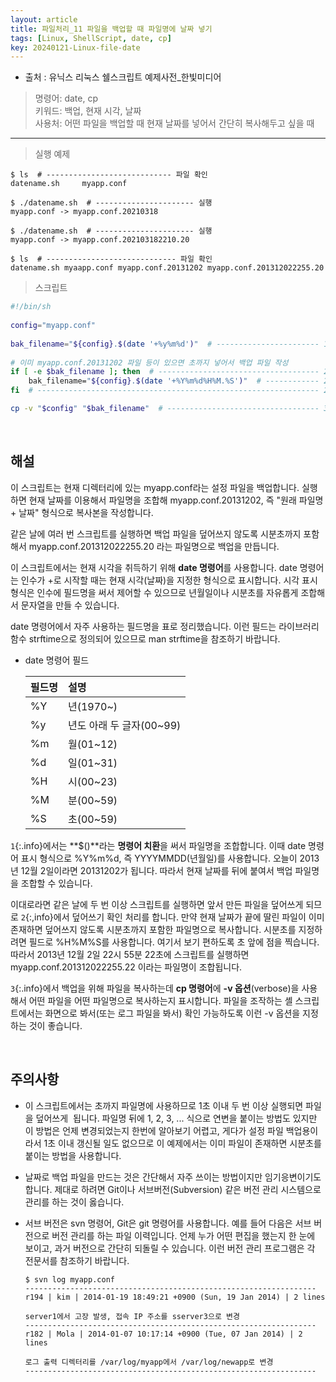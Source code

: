 ```yaml
---
layout: article
title: 파일처리_11 파일을 백업할 때 파일명에 날짜 넣기
tags: [Linux, ShellScript, date, cp]
key: 20240121-Linux-file-date
---
```


- 출처 : 유닉스 리눅스 쉘스크립트 예제사전_한빛미디어

> 명령어: date, cp  
> 키워드: 백업, 현재 시각, 날짜  
> 사용처: 어떤 파일을 백업할 때 현재 날짜를 넣어서 간단히 복사해두고 싶을 때
  
---

> 실행 예제  

```
$ ls  # ---------------------------- 파일 확인
datename.sh		myapp.conf

$ ./datename.sh  # ---------------------- 실행
myapp.conf -> myapp.conf.20210318

$ ./datename.sh  # ---------------------- 실행
myapp.conf -> myapp.conf.202103182210.20

$ ls  # ----------------------------- 파일 확인
datename.sh	myaapp.conf	myapp.conf.20131202	myapp.conf.201312022255.20

```

> 스크립트

```bash
#!/bin/sh
 
config="myapp.conf"
 
bak_filename="${config}.$(date '+%y%m%d')"  # ----------------------- 1
 
# 이미 myapp.conf.20131202 파일 등이 있으면 초까지 넣어서 백업 파일 작성
if [ -e $bak_filename ]; then  # ------------------------------------ 2
    bak_filename="${config}.$(date '+%Y%m%d%H%M.%S')"  # ------------ 2
fi  # --------------------------------------------------------------- 2                      

cp -v "$config" "$bak_filename"  # ---------------------------------- 3
```

&nbsp;
&nbsp;

## **해설** 

이 스크립트는 현재 디렉터리에 있는 myapp.conf라는 설정 파일을 백업합니다. 실행하면 현재 날짜를 이용해서 파일명을 조합해 myapp.conf.20131202, 즉 "원래 파일명 + 날짜" 형식으로 복사본을 작성합니다.  

같은 날에 여러 번 스크립트를 실행하면 백업 파일을 덮어쓰지 않도록 시분초까지 포함해서 myapp.conf.201312022255.20 라는 파일명으로 백업을 만듭니다.  

이 스크립트에서는 현재 시각을 취득하기 위해 **date 명령어**를 사용합니다. date 명령어는 인수가 +로 시작할 때는 현재 시각(날짜)을 지정한 형식으로 표시합니다. 시각 표시 형식은 인수에 필드명을 써서 제어할 수 있으므로 년월일이나 시분초를 자유롭게 조합해서 문자열을 만들 수 있습니다.  

date 명령어에서 자주 사용하는 필드명을 표로 정리했습니다. 이런 필드는 라이브러리 함수 strftime으로 정의되어 있으므로 man strftime을 참조하기 바랍니다.  

- date 명령어 필드

    |필드명|설명|
    |:----|:---|
    |%Y|년(1970~)|
    |%y|년도 아래 두 글자(00~99)|
    |%m|월(01~12)|
    |%d|일(01~31)|
    |%H|시(00~23)|
    |%M|분(00~59)|
    |%S|초(00~59)|

`1`{:.info}에서는 **$()**라는 **명령어 치환**을 써서 파일명을 조합합니다. 이때 date 명령어 표시 형식으로 %Y%m%d, 즉 YYYYMMDD(년월일)를 사용합니다. 오늘이 2013년 12월 2일이라면 20131202가 됩니다. 따라서 현재 날짜를 뒤에 붙여서 백업 파일명을 조합할 수 있습니다.

이대로라면 같은 날에 두 번 이상 스크립트를 실행하면 앞서 만든 파일을 덮어쓰게 되므로 `2`{:,info}에서 덮어쓰기 확인 처리를 합니다. 만약 현재 날짜가 끝에 딸린 파일이 이미 존재하면 덮어쓰지 않도록 시분초까지 포함한 파일명으로 복사합니다. 시분초를 지정하려면 필드로 %H%M%S를 사용합니다.  여기서 보기 편하도록 초 앞에 점을 찍습니다. 따라서 2013년 12월 2일 22시 55분 22초에 스크립트를 실행하면 myapp.conf.201312022255.22 이라는 파일명이 조합됩니다.

`3`{:.info}에서 백업을 위해 파일을 복사하는데 **cp 명령어**에 **-v 옵션**(verbose)을 사용해서 어떤 파일을 어떤 파일명으로 복사하는지 표시합니다. 파일을 조작하는 셸 스크립트에서는 화면으로 봐서(또는 로그 파일을 봐서) 확인 가능하도록 이런 -v 옵션을 지정하는 것이 좋습니다.

&nbsp;
&nbsp;

## **주의사항**

- 이 스크립트에서는 초까지 파일명에 사용하므로 1초 이내 두 번 이상 실행되면 파일을 덮어쓰게  됩니다. 파일명 뒤에 1, 2, 3, ... 식으로 연변을 붙이는 방법도 있지만 이 방법은 언제 변경되었는지 한번에 알아보기 어렵고, 게다가 설정 파일 백업용이라서 1초 이내 갱신될 일도 없으므로 이 예제에서는 이미 파일이 존재하면 시분초를 붙이는 방법을 사용합니다.

- 날짜로 백업 파일을 만드는 것은 간단해서 자주 쓰이는 방법이지만 임기응변이기도 합니다. 제대로 하려면 Git이나 서브버전(Subversion) 같은 버전 관리 시스템으로 관리를 하는 것이 옳습니다.

- 서브 버전은 svn 명령어, Git은 git 명령어를 사용합니다. 예를 들어 다음은 서브 버전으로 버전 관리를 하는 파일 이력입니다. 언제 누가 어떤 편집을 했는지 한 눈에 보이고, 과거 버전으로 간단히 되돌릴 수 있습니다. 이런 버전 관리 프로그램은 각 전문서를 참조하기 바랍니다.

    ```
    $ svn log myapp.conf
    -----------------------------------------------------------------
    r194 | kim | 2014-01-19 18:49:21 +0900 (Sun, 19 Jan 2014) | 2 lines

    server1에서 고장 발생, 접속 IP 주소를 sserver3으로 변경
    -----------------------------------------------------------------
    r182 | Mola | 2014-01-07 10:17:14 +0900 (Tue, 07 Jan 2014) | 2 lines

    로그 출력 디렉터리를 /var/log/myapp에서 /var/log/newapp로 변경
    -----------------------------------------------------------------
    ```